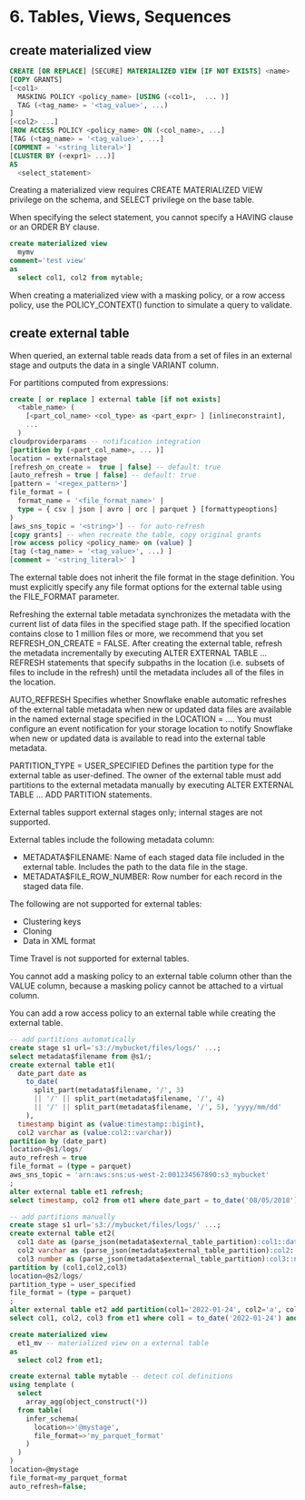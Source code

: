 # 6. Tables, Views, Sequences

## create materialized view
```sql
CREATE [OR REPLACE] [SECURE] MATERIALIZED VIEW [IF NOT EXISTS] <name>
[COPY GRANTS]
[<col1> 
  MASKING POLICY <policy_name> [USING (<col1>,  ... )]
  TAG (<tag_name> = '<tag_value>', ...)
]
[<col2> ...]
[ROW ACCESS POLICY <policy_name> ON (<col_name>, ...]
[TAG (<tag_name> = '<tag_value>', ...]
[COMMENT = '<string_literal>']
[CLUSTER BY (<expr1> ...)]
AS 
  <select_statement>
```

Creating a materialized view requires CREATE MATERIALIZED VIEW privilege on the schema, and SELECT privilege on the base table. 

When specifying the select statement, you cannot specify a HAVING clause or an ORDER BY clause.

```sql
create materialized view 
  mymv
comment='test view'
as
  select col1, col2 from mytable;
```

When creating a materialized view with a masking policy, or a row access policy, use the POLICY_CONTEXT() function to simulate a query to validate.


## create external table
When queried, an external table reads data from a set of files in an external stage and outputs the data in a single VARIANT column.

For partitions computed from expressions: 
```sql
create [ or replace ] external table [if not exists]
  <table_name> (
    [<part_col_name> <col_type> as <part_expr> ] [inlineconstraint], 
    ... 
  )
cloudproviderparams -- notification integration
[partition by (<part_col_name>, ... )] 
location = externalstage
[refresh_on_create =  true | false] -- default: true
[auto_refresh = true | false] -- default: true
[pattern = '<regex_pattern>']
file_format = ( 
  format_name = '<file_format_name>' | 
  type = { csv | json | avro | orc | parquet } [formattypeoptions] 
)
[aws_sns_topic = '<string>'] -- for auto-refresh
[copy grants] -- when recreate the table, copy original grants
[row access policy <policy_name> on (value) ]
[tag (<tag_name> = '<tag_value>', ...) ]
[comment = '<string_literal>' ]
```

The external table does not inherit the file format in the stage definition. You must explicitly specify any file format options for the external table using the FILE_FORMAT parameter.

Refreshing the external table metadata synchronizes the metadata with the current list of data files in the specified stage path. If the specified location contains close to 1 million files or more, we recommend that you set REFRESH_ON_CREATE = FALSE. After creating the external table, refresh the metadata incrementally by executing ALTER EXTERNAL TABLE ... REFRESH statements that specify subpaths in the location (i.e. subsets of files to include in the refresh) until the metadata includes all of the files in the location.

AUTO_REFRESH Specifies whether Snowflake enable automatic refreshes of the external table metadata when new or updated data files are available in the named external stage specified in the LOCATION = .... You must configure an event notification for your storage location to notify Snowflake when new or updated data is available to read into the external table metadata.

PARTITION_TYPE = USER_SPECIFIED Defines the partition type for the external table as user-defined. The owner of the external table must add partitions to the external metadata manually by executing ALTER EXTERNAL TABLE ... ADD PARTITION statements.

External tables support external stages only; internal stages are not supported.

External tables include the following metadata column:
- METADATA$FILENAME: Name of each staged data file included in the external table. Includes the path to the data file in the stage.
- METADATA$FILE_ROW_NUMBER: Row number for each record in the staged data file.

The following are not supported for external tables:
- Clustering keys
- Cloning
- Data in XML format

Time Travel is not supported for external tables.

You cannot add a masking policy to an external table column other than the VALUE column, because a masking policy cannot be attached to a virtual column.

You can add a row access policy to an external table while creating the external table.

```sql
-- add partitions automatically
create stage s1 url='s3://mybucket/files/logs/' ...;
select metadata$filename from @s1/;
create external table et1(
  date_part date as 
    to_date(
      split_part(metadata$filename, '/', 3)
      || '/' || split_part(metadata$filename, '/', 4)
      || '/' || split_part(metadata$filename, '/', 5), 'yyyy/mm/dd'
    ),
  timestamp bigint as (value:timestamp::bigint),
  col2 varchar as (value:col2::varchar))
partition by (date_part)
location=@s1/logs/
auto_refresh = true
file_format = (type = parquet)
aws_sns_topic = 'arn:aws:sns:us-west-2:001234567890:s3_mybucket'
;
alter external table et1 refresh;
select timestamp, col2 from et1 where date_part = to_date('08/05/2018');

-- add partitions manually
create stage s1 url='s3://mybucket/files/logs/' ...;
create external table et2(
  col1 date as (parse_json(metadata$external_table_partition):col1::date),
  col2 varchar as (parse_json(metadata$external_table_partition):col2::varchar),
  col3 number as (parse_json(metadata$external_table_partition):col3::number))
partition by (col1,col2,col3)
location=@s2/logs/
partition_type = user_specified
file_format = (type = parquet)
;
alter external table et2 add partition(col1='2022-01-24', col2='a', col3='12') location '2022/01';
select col1, col2, col3 from et1 where col1 = to_date('2022-01-24') and col2 = 'a' order by metadata$file_row_number;

create materialized view 
  et1_mv -- materialized view on a external table
as
  select col2 from et1;

create external table mytable -- detect col definitions
using template (
  select 
    array_agg(object_construct(*))
  from table(
    infer_schema(
      location=>'@mystage',
      file_format=>'my_parquet_format'
    )
  )
)
location=@mystage
file_format=my_parquet_format
auto_refresh=false;
```























